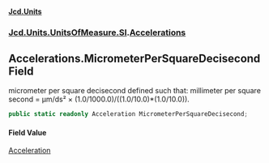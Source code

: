 #### [Jcd.Units](index 'index')
### [Jcd.Units.UnitsOfMeasure.SI](Jcd.Units.UnitsOfMeasure.SI 'Jcd.Units.UnitsOfMeasure.SI').[Accelerations](Accelerations 'Jcd.Units.UnitsOfMeasure.SI.Accelerations')

## Accelerations.MicrometerPerSquareDecisecond Field

micrometer per square decisecond defined such that: millimeter per square second = μm/ds² ×
(1.0/1000.0)/((1.0/10.0)*(1.0/10.0)).

```csharp
public static readonly Acceleration MicrometerPerSquareDecisecond;
```

#### Field Value
[Acceleration](Acceleration 'Jcd.Units.UnitTypes.Acceleration')